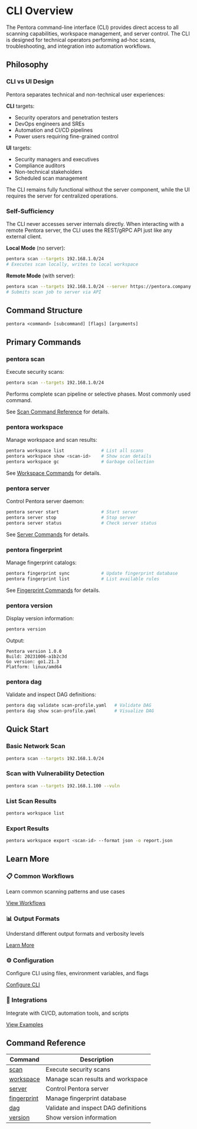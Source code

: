 # CLI Overview

The Pentora command-line interface (CLI) provides direct access to all scanning capabilities, workspace management, and server control. The CLI is designed for technical operators performing ad-hoc scans, troubleshooting, and integration into automation workflows.

## Philosophy

### CLI vs UI Design

Pentora separates technical and non-technical user experiences:

**CLI** targets:
- Security operators and penetration testers
- DevOps engineers and SREs
- Automation and CI/CD pipelines
- Power users requiring fine-grained control

**UI** targets:
- Security managers and executives
- Compliance auditors
- Non-technical stakeholders
- Scheduled scan management

The CLI remains fully functional without the server component, while the UI requires the server for centralized operations.

### Self-Sufficiency

The CLI never accesses server internals directly. When interacting with a remote Pentora server, the CLI uses the REST/gRPC API just like any external client.

**Local Mode** (no server):
```bash
pentora scan --targets 192.168.1.0/24
# Executes scan locally, writes to local workspace
```

**Remote Mode** (with server):
```bash
pentora scan --targets 192.168.1.0/24 --server https://pentora.company.com
# Submits scan job to server via API
```

## Command Structure

```
pentora <command> [subcommand] [flags] [arguments]
```

## Primary Commands

### pentora scan

Execute security scans:

```bash
pentora scan --targets 192.168.1.0/24
```

Performs complete scan pipeline or selective phases. Most commonly used command.

See [Scan Command Reference](./scan.md) for details.

### pentora workspace

Manage workspace and scan results:

```bash
pentora workspace list              # List all scans
pentora workspace show <scan-id>    # Show scan details
pentora workspace gc                # Garbage collection
```

See [Workspace Commands](./workspace.md) for details.

### pentora server

Control Pentora server daemon:

```bash
pentora server start                # Start server
pentora server stop                 # Stop server
pentora server status               # Check server status
```

See [Server Commands](./server.md) for details.

### pentora fingerprint

Manage fingerprint catalogs:

```bash
pentora fingerprint sync            # Update fingerprint database
pentora fingerprint list            # List available rules
```

See [Fingerprint Commands](./fingerprint.md) for details.

### pentora version

Display version information:

```bash
pentora version
```

Output:
```
Pentora version 1.0.0
Build: 20231006-a1b2c3d
Go version: go1.21.3
Platform: linux/amd64
```

### pentora dag

Validate and inspect DAG definitions:

```bash
pentora dag validate scan-profile.yaml   # Validate DAG
pentora dag show scan-profile.yaml       # Visualize DAG
```

## Quick Start

### Basic Network Scan

```bash
pentora scan --targets 192.168.1.0/24
```

### Scan with Vulnerability Detection

```bash
pentora scan --targets 192.168.1.100 --vuln
```

### List Scan Results

```bash
pentora workspace list
```

### Export Results

```bash
pentora workspace export <scan-id> --format json -o report.json
```

## Learn More

<div className="row" style={{marginTop: '1.5rem'}}>
  <div className="col col--6">
    <div className="card">
      <div className="card__header">
        <h3>📋 Common Workflows</h3>
      </div>
      <div className="card__body">
        <p>Learn common scanning patterns and use cases</p>
        <a href="./common-workflows" className="button button--primary">View Workflows</a>
      </div>
    </div>
  </div>
  <div className="col col--6">
    <div className="card">
      <div className="card__header">
        <h3>📊 Output Formats</h3>
      </div>
      <div className="card__body">
        <p>Understand different output formats and verbosity levels</p>
        <a href="./output-formats" className="button button--primary">Learn More</a>
      </div>
    </div>
  </div>
</div>

<div className="row" style={{marginTop: '1rem'}}>
  <div className="col col--6">
    <div className="card">
      <div className="card__header">
        <h3>⚙️ Configuration</h3>
      </div>
      <div className="card__body">
        <p>Configure CLI using files, environment variables, and flags</p>
        <a href="./configuration" className="button button--primary">Configure CLI</a>
      </div>
    </div>
  </div>
  <div className="col col--6">
    <div className="card">
      <div className="card__header">
        <h3>🔗 Integrations</h3>
      </div>
      <div className="card__body">
        <p>Integrate with CI/CD, automation tools, and scripts</p>
        <a href="./integrations" className="button button--primary">View Examples</a>
      </div>
    </div>
  </div>
</div>

## Command Reference

| Command | Description |
|---------|-------------|
| [scan](./scan.md) | Execute security scans |
| [workspace](./workspace.md) | Manage scan results and workspace |
| [server](./server.md) | Control Pentora server |
| [fingerprint](./fingerprint.md) | Manage fingerprint database |
| [dag](./dag.md) | Validate and inspect DAG definitions |
| [version](./version.md) | Show version information |
